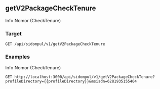 ## getV2PackageCheckTenure
Info Nomor (CheckTenure)

### Target
```
GET /api/sidompul/v1/getV2PackageCheckTenure
```




### Examples
Info Nomor (CheckTenure)
```
GET http://localhost:3000/api/sidompul/v1/getV2PackageCheckTenure?profileDirectory={{profileDirectory}}&msisdn=6281935155404
```

